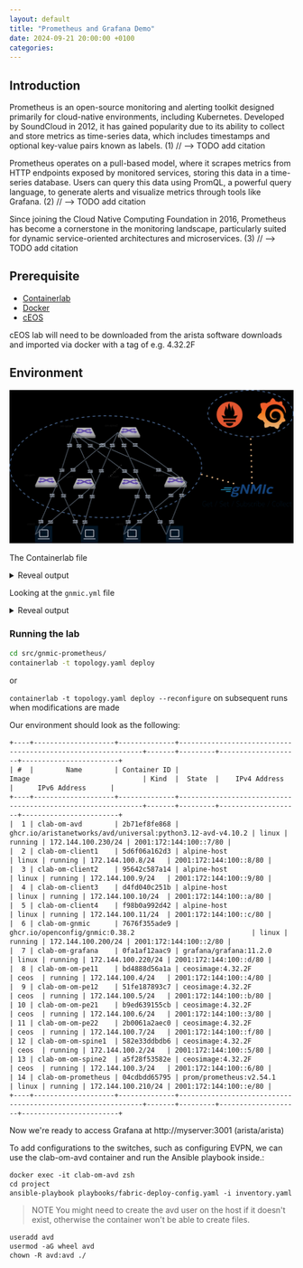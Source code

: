 ```yaml
---
layout: default
title: "Prometheus and Grafana Demo"
date: 2024-09-21 20:00:00 +0100
categories:
---
```


## Introduction

Prometheus is an open-source monitoring and alerting toolkit designed primarily for cloud-native
environments, including Kubernetes. Developed by SoundCloud in 2012, it has gained popularity due
to its ability to collect and store metrics as time-series data, which includes timestamps and
optional key-value pairs known as labels. (1) // --> TODO add citation

Prometheus operates on a pull-based model, where it scrapes metrics from HTTP endpoints exposed
by monitored services, storing this data in a time-series database. Users can query this data
using PromQL, a powerful query language, to generate alerts and visualize metrics through tools
like Grafana. (2) // --> TODO add citation

Since joining the Cloud Native Computing Foundation in 2016, Prometheus has become a cornerstone
 in the monitoring landscape, particularly suited for dynamic service-oriented architectures and
  microservices. (3) // --> TODO add citation

## Prerequisite

- [Containerlab](https://containerlab.dev/)
- [Docker](https://www.docker.com/)
- [cEOS](https://containerlab.dev/manual/kinds/ceos/)

cEOS lab will need to be downloaded from the arista software downloads
and imported via docker with a tag of e.g. 4.32.2F

## Environment

![topology](../../../../_media/topology.drawio.png)

The Containerlab file

<details><summary>Reveal output</summary>
<p>

```yaml
--8<-- "src/gnmic-prometheus/topology.yaml"
```

</p>
</details>

Looking at the `gnmic.yml` file

<details><summary>Reveal output</summary>
<p>

```bash
--8<-- "src/gnmic-prometheus/gnmic.yml"
```

We can see that we're going to use `gnmic` to subscribe to several OpenConfig and EOS native paths
and write the data into Prometheus either in their raw states or modifying them
with [processors](https://gnmic.openconfig.net/user_guide/event_processors/intro/), which
are needed due to Prometheus only accepting numerical values.

</p>
</details>

### Running the lab

```bash
cd src/gnmic-prometheus/
containerlab -t topology.yaml deploy
```

or

`containerlab -t topology.yaml deploy --reconfigure` on subsequent runs when modifications are made

Our environment should look as the following:

```shell
+----+--------------------+--------------+-------------------------------------------------------------+-------+---------+--------------------+------------------------+
| #  |        Name        | Container ID |                            Image                            | Kind  |  State  |    IPv4 Address    |      IPv6 Address      |
+----+--------------------+--------------+-------------------------------------------------------------+-------+---------+--------------------+------------------------+
|  1 | clab-om-avd        | 2b71ef8fe868 | ghcr.io/aristanetworks/avd/universal:python3.12-avd-v4.10.2 | linux | running | 172.144.100.230/24 | 2001:172:144:100::7/80 |
|  2 | clab-om-client1    | 5d6f06a162d3 | alpine-host                                                 | linux | running | 172.144.100.8/24   | 2001:172:144:100::8/80 |
|  3 | clab-om-client2    | 95642c587a14 | alpine-host                                                 | linux | running | 172.144.100.9/24   | 2001:172:144:100::9/80 |
|  4 | clab-om-client3    | d4fd040c251b | alpine-host                                                 | linux | running | 172.144.100.10/24  | 2001:172:144:100::a/80 |
|  5 | clab-om-client4    | f98b0a992d42 | alpine-host                                                 | linux | running | 172.144.100.11/24  | 2001:172:144:100::c/80 |
|  6 | clab-om-gnmic      | 7676f355ade9 | ghcr.io/openconfig/gnmic:0.38.2                             | linux | running | 172.144.100.200/24 | 2001:172:144:100::2/80 |
|  7 | clab-om-grafana    | 0fa1af12aac9 | grafana/grafana:11.2.0                                      | linux | running | 172.144.100.220/24 | 2001:172:144:100::d/80 |
|  8 | clab-om-om-pe11    | bd4888d56a1a | ceosimage:4.32.2F                                           | ceos  | running | 172.144.100.4/24   | 2001:172:144:100::4/80 |
|  9 | clab-om-om-pe12    | 51fe187893c7 | ceosimage:4.32.2F                                           | ceos  | running | 172.144.100.5/24   | 2001:172:144:100::b/80 |
| 10 | clab-om-om-pe21    | b9ed639155cb | ceosimage:4.32.2F                                           | ceos  | running | 172.144.100.6/24   | 2001:172:144:100::3/80 |
| 11 | clab-om-om-pe22    | 2b0061a2aec0 | ceosimage:4.32.2F                                           | ceos  | running | 172.144.100.7/24   | 2001:172:144:100::f/80 |
| 12 | clab-om-om-spine1  | 582e33ddbdb6 | ceosimage:4.32.2F                                           | ceos  | running | 172.144.100.2/24   | 2001:172:144:100::5/80 |
| 13 | clab-om-om-spine2  | a5f28f53582e | ceosimage:4.32.2F                                           | ceos  | running | 172.144.100.3/24   | 2001:172:144:100::6/80 |
| 14 | clab-om-prometheus | 04cdbdd65795 | prom/prometheus:v2.54.1                                     | linux | running | 172.144.100.210/24 | 2001:172:144:100::e/80 |
+----+--------------------+--------------+-------------------------------------------------------------+-------+---------+--------------------+------------------------+
```

Now we're ready to access Grafana at http://myserver:3001 (arista/arista)

To add configurations to the switches, such as configuring EVPN, we can use the clab-om-avd
container and run the Ansible playbook inside.:

```shell
docker exec -it clab-om-avd zsh
cd project
ansible-playbook playbooks/fabric-deploy-config.yaml -i inventory.yaml
```

> NOTE You might need to create the avd user on the host if it doesn't exist, otherwise the
container won't be able to create files.

```shell
useradd avd
usermod -aG wheel avd
chown -R avd:avd ./
```
